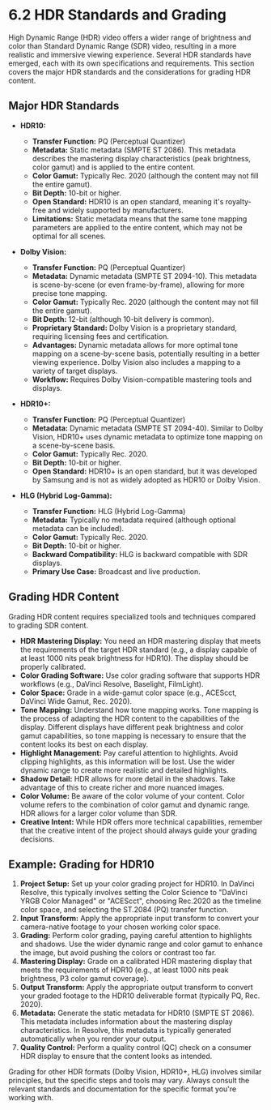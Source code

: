 # 6.2 HDR Standards and Grading

High Dynamic Range (HDR) video offers a wider range of brightness and color than Standard Dynamic Range (SDR) video, resulting in a more realistic and immersive viewing experience. Several HDR standards have emerged, each with its own specifications and requirements. This section covers the major HDR standards and the considerations for grading HDR content.

## Major HDR Standards

*   **HDR10:**
    *   **Transfer Function:** PQ (Perceptual Quantizer)
    *   **Metadata:** Static metadata (SMPTE ST 2086). This metadata describes the mastering display characteristics (peak brightness, color gamut) and is applied to the entire content.
    *   **Color Gamut:** Typically Rec. 2020 (although the content may not fill the entire gamut).
    *   **Bit Depth:** 10-bit or higher.
    *   **Open Standard:** HDR10 is an open standard, meaning it's royalty-free and widely supported by manufacturers.
    * **Limitations:** Static metadata means that the same tone mapping parameters are applied to the entire content, which may not be optimal for all scenes.

*   **Dolby Vision:**
    *   **Transfer Function:** PQ (Perceptual Quantizer)
    *   **Metadata:** Dynamic metadata (SMPTE ST 2094-10). This metadata is scene-by-scene (or even frame-by-frame), allowing for more precise tone mapping.
    *   **Color Gamut:** Typically Rec. 2020 (although the content may not fill the entire gamut).
    *   **Bit Depth:** 12-bit (although 10-bit delivery is common).
    *   **Proprietary Standard:** Dolby Vision is a proprietary standard, requiring licensing fees and certification.
    * **Advantages:** Dynamic metadata allows for more optimal tone mapping on a scene-by-scene basis, potentially resulting in a better viewing experience. Dolby Vision also includes a mapping to a variety of target displays.
    * **Workflow:** Requires Dolby Vision-compatible mastering tools and displays.

*   **HDR10+:**
    *   **Transfer Function:** PQ (Perceptual Quantizer)
    *   **Metadata:** Dynamic metadata (SMPTE ST 2094-40). Similar to Dolby Vision, HDR10+ uses dynamic metadata to optimize tone mapping on a scene-by-scene basis.
    *   **Color Gamut:** Typically Rec. 2020.
    *   **Bit Depth:** 10-bit or higher.
    *   **Open Standard:** HDR10+ is an open standard, but it was developed by Samsung and is not as widely adopted as HDR10 or Dolby Vision.

*   **HLG (Hybrid Log-Gamma):**
    *   **Transfer Function:** HLG (Hybrid Log-Gamma)
    *   **Metadata:** Typically no metadata required (although optional metadata can be included).
    *   **Color Gamut:** Typically Rec. 2020.
    *   **Bit Depth:** 10-bit or higher.
    *   **Backward Compatibility:** HLG is backward compatible with SDR displays.
    * **Primary Use Case:** Broadcast and live production.

## Grading HDR Content

Grading HDR content requires specialized tools and techniques compared to grading SDR content.

*   **HDR Mastering Display:**  You need an HDR mastering display that meets the requirements of the target HDR standard (e.g., a display capable of at least 1000 nits peak brightness for HDR10). The display should be properly calibrated.
*   **Color Grading Software:** Use color grading software that supports HDR workflows (e.g., DaVinci Resolve, Baselight, FilmLight).
*   **Color Space:** Grade in a wide-gamut color space (e.g., ACEScct, DaVinci Wide Gamut, Rec. 2020).
*   **Tone Mapping:** Understand how tone mapping works. Tone mapping is the process of adapting the HDR content to the capabilities of the display. Different displays have different peak brightness and color gamut capabilities, so tone mapping is necessary to ensure that the content looks its best on each display.
*   **Highlight Management:** Pay careful attention to highlights. Avoid clipping highlights, as this information will be lost. Use the wider dynamic range to create more realistic and detailed highlights.
*   **Shadow Detail:**  HDR allows for more detail in the shadows. Take advantage of this to create richer and more nuanced images.
*   **Color Volume:** Be aware of the color volume of your content. Color volume refers to the combination of color gamut and dynamic range.  HDR allows for a larger color volume than SDR.
* **Creative Intent:** While HDR offers more technical capabilities, remember that the creative intent of the project should always guide your grading decisions.

## Example: Grading for HDR10

1.  **Project Setup:** Set up your color grading project for HDR10. In DaVinci Resolve, this typically involves setting the Color Science to "DaVinci YRGB Color Managed" or "ACEScct", choosing Rec.2020 as the timeline color space, and selecting the ST.2084 (PQ) transfer function.
2.  **Input Transform:** Apply the appropriate input transform to convert your camera-native footage to your chosen working color space.
3.  **Grading:** Perform color grading, paying careful attention to highlights and shadows. Use the wider dynamic range and color gamut to enhance the image, but avoid pushing the colors or contrast too far.
4.  **Mastering Display:** Grade on a calibrated HDR mastering display that meets the requirements of HDR10 (e.g., at least 1000 nits peak brightness, P3 color gamut coverage).
5.  **Output Transform:** Apply the appropriate output transform to convert your graded footage to the HDR10 deliverable format (typically PQ, Rec. 2020).
6.  **Metadata:** Generate the static metadata for HDR10 (SMPTE ST 2086). This metadata includes information about the mastering display characteristics. In Resolve, this metadata is typically generated automatically when you render your output.
7.  **Quality Control:** Perform a quality control (QC) check on a consumer HDR display to ensure that the content looks as intended.

Grading for other HDR formats (Dolby Vision, HDR10+, HLG) involves similar principles, but the specific steps and tools may vary. Always consult the relevant standards and documentation for the specific format you're working with.
